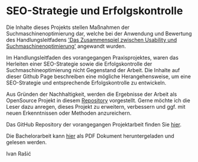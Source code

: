 # SEO-Strategie und Erfolgskontrolle
Die Inhalte dieses Projekts stellen Maßnahmen der Suchmaschinenoptimierung dar, welche bei der Anwendung und Bewertung des Handlungsleitfadens <a href="https://ivan-hr.github.io/seousa/index" target="_blank">'Das Zusammenspiel zwischen Usability und Suchmaschinenoptimierung'</a> angewandt wurden.

Im Handlungsleitfaden des vorangegangen Praxisprojektes, waren das Herleiten einer SEO-Strategie sowie die Erfolgskontrolle der Suchmaschineoptimierung nicht Gegenstand der Arbeit. Die Inhalte auf dieser Github Page beschreiben eine mögliche Herangehensweise, um eine SEO-Strategie und entsprechende Erfolgskontrolle zu entwickeln.

Aus Gründen der Nachhaltigkeit, werden die Ergebnisse der Arbeit als OpenSource Projekt in diesem <a href="https://github.com/ivan-hr/baseo" target="_blank">Repository</a> vorgestellt. Gerne möchte ich die Leser dazu anregen, dieses Projekt zu erweitern, verbessern und ggf. mit neuen Erkenntnissen oder Methoden anzureichern.

Das GitHub Repository der vorangegangen Projektarbeit finden Sie <a href="https://github.com/ivan-hr/seousa" target="_blank">hier</a>.

Die Bachelorarbeit kann <a href="/assets/pdf/Bachelorarbeit_Ivan_Rasic.pdf" target="_blank">hier</a> als PDF Dokument heruntergeladen und gelesen werden.

Ivan Rašić
